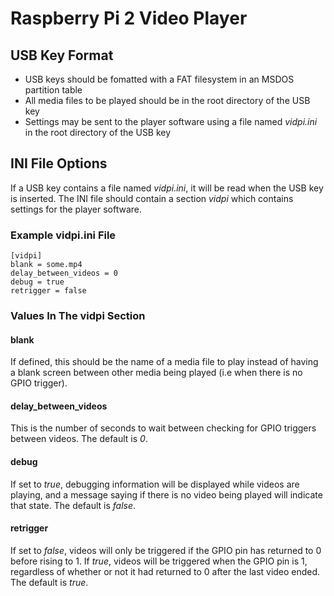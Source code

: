 # Raspberry Pi 2 Video Player

## USB Key Format

*   USB keys should be fomatted with a FAT filesystem in an MSDOS partition table
*   All media files to be played should be in the root directory of the USB key
*   Settings may be sent to the player software using a file named *vidpi.ini* in the root directory of the USB key

## INI File Options

If a USB key contains a file named *vidpi.ini*, it will be read when the USB key is inserted. The INI file should contain a section *vidpi* which contains settings for the player software. 

### Example vidpi.ini File

    [vidpi]
    blank = some.mp4
    delay_between_videos = 0
    debug = true
    retrigger = false

### Values In The vidpi Section

#### blank

If defined, this should be the name of a media file to play instead of having a blank screen between other media being played (i.e when there is no GPIO trigger).

#### delay_between_videos

This is the number of seconds to wait between checking for GPIO triggers between videos. The default is *0*.

#### debug

If set to *true*, debugging information will be displayed while videos are playing, and a message saying if there is no video being played will indicate that state.  The default is *false*.

#### retrigger

If set to *false*, videos will only be triggered if the GPIO pin has returned to 0 before rising to 1.  If *true*, videos will be triggered when the GPIO pin is 1, regardless of whether or not it had returned to 0 after the last video ended.  The default is *true*.


